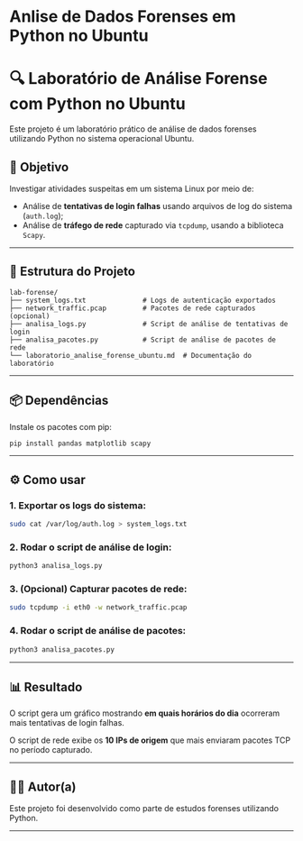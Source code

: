 #  Anlise de Dados Forenses em Python no Ubuntu

# 🔍 Laboratório de Análise Forense com Python no Ubuntu

Este projeto é um laboratório prático de análise de dados forenses utilizando Python no sistema operacional Ubuntu.

## 🎯 Objetivo

Investigar atividades suspeitas em um sistema Linux por meio de:

- Análise de **tentativas de login falhas** usando arquivos de log do sistema (`auth.log`);
- Análise de **tráfego de rede** capturado via `tcpdump`, usando a biblioteca `Scapy`.

---

## 📁 Estrutura do Projeto

```
lab-forense/
├── system_logs.txt              # Logs de autenticação exportados
├── network_traffic.pcap         # Pacotes de rede capturados (opcional)
├── analisa_logs.py              # Script de análise de tentativas de login
├── analisa_pacotes.py           # Script de análise de pacotes de rede
└── laboratorio_analise_forense_ubuntu.md  # Documentação do laboratório
```

---

## 📦 Dependências

Instale os pacotes com pip:

```bash
pip install pandas matplotlib scapy
```

---

## ⚙️ Como usar

### 1. Exportar os logs do sistema:

```bash
sudo cat /var/log/auth.log > system_logs.txt
```

### 2. Rodar o script de análise de login:

```bash
python3 analisa_logs.py
```

### 3. (Opcional) Capturar pacotes de rede:

```bash
sudo tcpdump -i eth0 -w network_traffic.pcap
```

### 4. Rodar o script de análise de pacotes:

```bash
python3 analisa_pacotes.py
```

---

## 📊 Resultado

O script gera um gráfico mostrando **em quais horários do dia** ocorreram mais tentativas de login falhas.

O script de rede exibe os **10 IPs de origem** que mais enviaram pacotes TCP no período capturado.

---

## 👩‍💻 Autor(a)

Este projeto foi desenvolvido como parte de estudos forenses utilizando Python.

---
